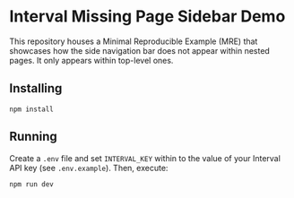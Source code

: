 # Interval Missing Page Sidebar Demo

This repository houses a Minimal Reproducible Example (MRE) that showcases how the side navigation bar does not appear within nested pages. It only appears within top-level ones.

## Installing

```
npm install
```

## Running

Create a `.env` file and set `INTERVAL_KEY` within to the value of your Interval API key (see `.env.example`). Then, execute:

```
npm run dev
```
